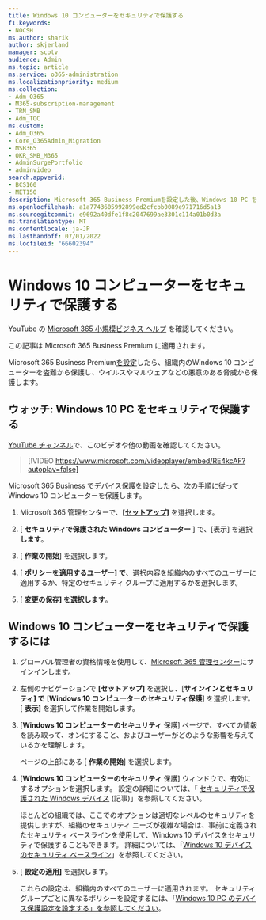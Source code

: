 ```yaml
---
title: Windows 10 コンピューターをセキュリティで保護する
f1.keywords:
- NOCSH
ms.author: sharik
author: skjerland
manager: scotv
audience: Admin
ms.topic: article
ms.service: o365-administration
ms.localizationpriority: medium
ms.collection:
- Adm_O365
- M365-subscription-management
- TRN_SMB
- Adm_TOC
ms.custom:
- Adm_O365
- Core_O365Admin_Migration
- MSB365
- OKR_SMB_M365
- AdminSurgePortfolio
- adminvideo
search.appverid:
- BCS160
- MET150
description: Microsoft 365 Business Premiumを設定した後、Windows 10 PC をセキュリティで保護する方法について説明します。
ms.openlocfilehash: a1a7743605992899ed2cfcbb0089e971716d5a13
ms.sourcegitcommit: e9692a40dfe1f8c2047699ae3301c114a01b0d3a
ms.translationtype: MT
ms.contentlocale: ja-JP
ms.lasthandoff: 07/01/2022
ms.locfileid: "66602394"
---
```

# <a name="secure-windows-10-computers"></a>Windows 10 コンピューターをセキュリティで保護する

YouTube の [Microsoft 365 小規模ビジネス ヘルプ](https://go.microsoft.com/fwlink/?linkid=2197659) を確認してください。

この記事は Microsoft 365 Business Premium に適用されます。

Microsoft 365 Business Premium[を設定](/microsoft-365/business-premium/m365bp-setup)したら、組織内のWindows 10 コンピューターを盗難から保護し、ウイルスやマルウェアなどの悪意のある脅威から保護します。

## <a name="watch-secure-your-windows-10-pcs"></a>ウォッチ: Windows 10 PC をセキュリティで保護する

[YouTube チャンネル](https://go.microsoft.com/fwlink/?linkid=2198200)で、このビデオや他の動画を確認してください。

> [!VIDEO https://www.microsoft.com/videoplayer/embed/RE4kcAF?autoplay=false]

Microsoft 365 Business でデバイス保護を設定したら、次の手順に従ってWindows 10 コンピューターを保護します。

1. Microsoft 365 管理センターで、<a href="https://go.microsoft.com/fwlink/p/?linkid=2171997" target="_blank">**[セットアップ]**</a> を選択します。

2. [  **セキュリティで保護された Windows コンピューター** ] で、[表示] を選択  **します**。

3. [  **作業の開始**] を選択します。

4. [ **ポリシーを適用するユーザー] で**、選択内容を組織内のすべてのユーザーに適用するか、特定のセキュリティ グループに適用するかを選択します。

5. [  **変更の保存] を選択します**。

## <a name="to-secure-your-windows-10-computers"></a>Windows 10 コンピューターをセキュリティで保護するには

1. グローバル管理者の資格情報を使用して、[Microsoft 365 管理センター](https://admin.microsoft.com)にサインインします。 

2. 左側のナビゲーションで **[セットアップ]** を選択し、[**サインインとセキュリティ] で** [**Windows 10 コンピューターのセキュリティ保護**] を選択します。 [ **表示]** を選択して作業を開始します。

3. [**Windows 10 コンピューターのセキュリティ** 保護] ページで、すべての情報を読み取って、オンにすること、およびユーザーがどのような影響を与えているかを理解します。

    ページの上部にある [ **作業の開始**] を選択します。

4. [**Windows 10 コンピューターのセキュリティ** 保護] ウィンドウで、有効にするオプションを選択します。 設定の詳細については、「 [セキュリティで保護された Windows デバイス](../../business-premium/m365bp-secure-windows-devices.md) (記事)」を参照してください。 
    
    ほとんどの組織では、ここでのオプションは適切なレベルのセキュリティを提供しますが、組織のセキュリティ ニーズが複雑な場合は、事前に定義されたセキュリティ ベースラインを使用して、Windows 10 デバイスをセキュリティで保護することもできます。 詳細については、「[Windows 10 デバイスのセキュリティ ベースライン](/mem/intune/protect/security-baselines)」を参照してください。   

5. [ **設定の適用]** を選択します。

    これらの設定は、組織内のすべてのユーザーに適用されます。 セキュリティ グループごとに異なるポリシーを設定するには、「[Windows 10 PC のデバイス保護設定を設定する」を参照してください](../../business-premium/m365bp-protection-settings-for-windows-10-devices.md)。
